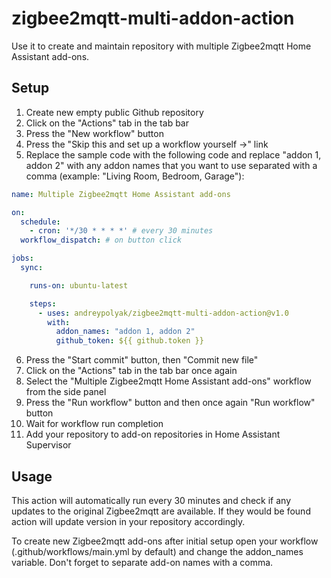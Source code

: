 # zigbee2mqtt-multi-addon-action

Use it to create and maintain repository with multiple Zigbee2mqtt Home Assistant add-ons.

## Setup

1. Create new empty public Github repository
2. Click on the "Actions" tab in the tab bar
3. Press the "New workflow" button
4. Press the "Skip this and set up a workflow yourself →" link
5. Replace the sample code with the following code and replace "addon 1, addon 2" with any addon names that you want to use separated with a comma (example: "Living Room, Bedroom, Garage"):

```YAML
name: Multiple Zigbee2mqtt Home Assistant add-ons

on:
  schedule:
    - cron: '*/30 * * * *' # every 30 minutes
  workflow_dispatch: # on button click

jobs:
  sync:

    runs-on: ubuntu-latest

    steps:
      - uses: andreypolyak/zigbee2mqtt-multi-addon-action@v1.0
        with:
          addon_names: "addon 1, addon 2"
          github_token: ${{ github.token }}
```

6. Press the "Start commit" button, then "Commit new file"
7. Click on the "Actions" tab in the tab bar once again
8. Select the "Multiple Zigbee2mqtt Home Assistant add-ons" workflow from the side panel
9. Press the "Run workflow" button and then once again "Run workflow" button
10. Wait for workflow run completion
11. Add your repository to add-on repositories in Home Assistant Supervisor

## Usage

This action will automatically run every 30 minutes and check if any updates to the original Zigbee2mqtt are available. If they would be found action will update version in your repository accordingly.

To create new Zigbee2mqtt add-ons after initial setup open your workflow (.github/workflows/main.yml by default) and change the addon_names variable. Don't forget to separate add-on names with a comma.
